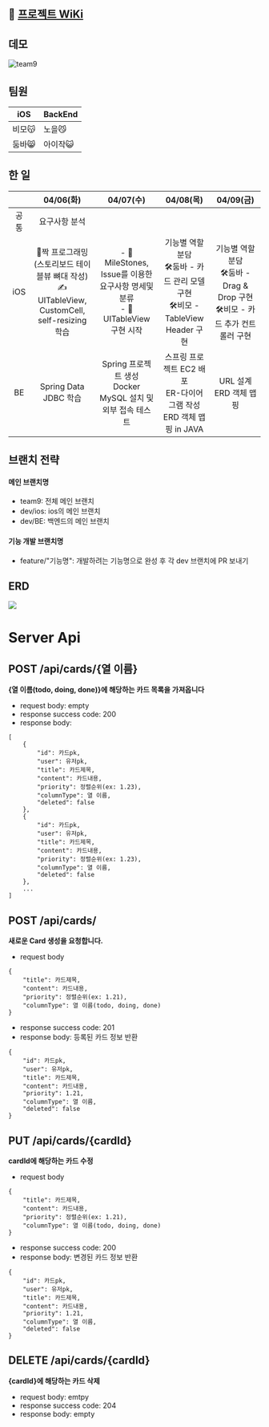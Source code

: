 ## 📣 [프로젝트 WiKi](https://github.com/isaac56/todo-list/wiki)

## 데모

![team9](https://user-images.githubusercontent.com/73760074/114141470-93baf700-994c-11eb-9345-94a7ca658980.gif)


## 팀원
|iOS|BackEnd|
|---|---|
|비모😽|노을😼|
|둠바😸|아이작😺|



## 한 일

|      |                          04/06(화)                           |                          04/07(수)                           |                          04/08(목)                           |                          04/09(금)                           |
| :--: | :----------------------------------------------------------: | :----------------------------------------------------------: | :----------------------------------------------------------: | :----------------------------------------------------------: |
| 공통 |                        요구사항 분석                         |                                                              |                                                              |                                                              |
| iOS  | 🤝짝 프로그래밍(스토리보드 테이블뷰 뼈대 작성)<br />✍️UITableView, CustomCell, self-resizing 학습 | - 🧐MileStones, Issue를 이용한 요구사항 명세및 분류<br />- 🐶UITableView 구현 시작 | 기능별 역할 분담<br />🛠둠바 - 카드 관리 모델 구현<br />🛠비모 - TableView Header 구현 | 기능별 역할 분담<br />🛠둠바 - Drag & Drop 구현<br />🛠비모 - 카드 추가 컨트롤러 구현 |
|  BE  |                    Spring Data JDBC 학습                     | Spring 프로젝트 생성<br />Docker MySQL 설치 및 외부 접속 테스트 | 스프링 프로젝트 EC2 배포<br />ER-다이어그램 작성<br />ERD 객체 맵핑 in JAVA |                 URL 설계<br />ERD 객체 맵핑                  |



## 브랜치 전략

#### 메인 브랜치명

- team9: 전체 메인 브랜치
- dev/ios: ios의 메인 브랜치
- dev/BE: 백엔드의 메인 브랜치

#### 기능 개발 브랜치명

- feature/"기능명": 개발하려는 기능명으로 완성 후 각 dev 브랜치에 PR 보내기


## ERD

![](https://github.com/isaac56/todo-list/blob/dev/BE/Doc/ERD.png?raw=true)

# Server Api

## POST /api/cards/{열 이름}

**{열 이름(todo, doing, done)}에 해당하는 카드 목록을 가져옵니다**

- request body: empty
- response success code: 200
- response body:

```
[
    {
        "id": 카드pk,
        "user": 유저pk,
        "title": 카드제목,
        "content": 카드내용,
        "priority": 정렬순위(ex: 1.23),
        "columnType": 열 이름,
        "deleted": false
    },
    {
        "id": 카드pk,
        "user": 유저pk,
        "title": 카드제목,
        "content": 카드내용,
        "priority": 정렬순위(ex: 1.23),
        "columnType": 열 이름,
        "deleted": false
    },
    ...
]
```

## POST /api/cards/

**새로운 Card 생성을 요청합니다.**

- request body

```
{
    "title": 카드제목,
    "content": 카드내용,
    "priority": 정렬순위(ex: 1.21),
    "columnType": 열 이름(todo, doing, done)
}
```

- response success code: 201
- response body: 등록된 카드 정보 반환

```
{
    "id": 카드pk,
    "user": 유저pk,
    "title": 카드제목,
    "content": 카드내용,
    "priority": 1.21,
    "columnType": 열 이름,
    "deleted": false
}
```

## PUT /api/cards/{cardId}

**cardId에 해당하는 카드 수정**

- request body

```
{
    "title": 카드제목,
    "content": 카드내용,
    "priority": 정렬순위(ex: 1.21),
    "columnType": 열 이름(todo, doing, done)
}
```

- response success code: 200
- response body: 변경된 카드 정보 반환

```
{
    "id": 카드pk,
    "user": 유저pk,
    "title": 카드제목,
    "content": 카드내용,
    "priority": 1.21,
    "columnType": 열 이름,
    "deleted": false
}
```

## DELETE /api/cards/{cardId}

**{cardId}에 해당하는 카드 삭제**

- request body: emtpy
- response success code: 204
- response body: empty
